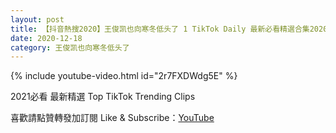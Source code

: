 ```yaml
---
layout: post
title: 【抖音熱搜2020】王俊凯也向寒冬低头了 1 TikTok Daily 最新必看精選合集2020 12 18
date: 2020-12-18
category: 王俊凯也向寒冬低头了
---
```


{% include youtube-video.html id="2r7FXDWdg5E" %}

2021必看 最新精選 Top TikTok Trending Clips

喜歡請點贊轉發加訂閱 Like & Subscribe：[YouTube](https://www.youtube.com/channel/UCAoR7VcanIPd04uEq_GIylA/videos)

